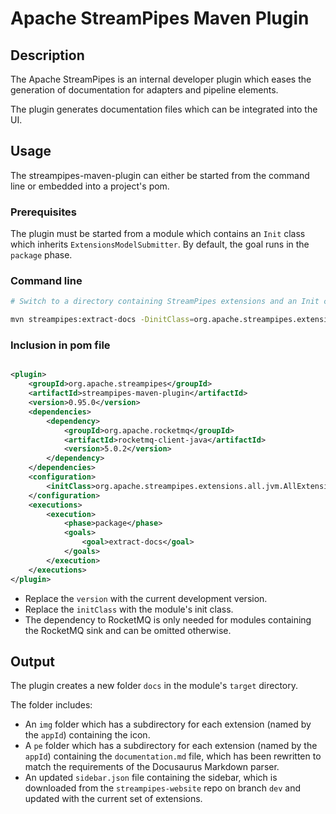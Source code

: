 <!--
  ~ Licensed to the Apache Software Foundation (ASF) under one or more
  ~ contributor license agreements.  See the NOTICE file distributed with
  ~ this work for additional information regarding copyright ownership.
  ~ The ASF licenses this file to You under the Apache License, Version 2.0
  ~ (the "License"); you may not use this file except in compliance with
  ~ the License.  You may obtain a copy of the License at
  ~
  ~    http://www.apache.org/licenses/LICENSE-2.0
  ~
  ~ Unless required by applicable law or agreed to in writing, software
  ~ distributed under the License is distributed on an "AS IS" BASIS,
  ~ WITHOUT WARRANTIES OR CONDITIONS OF ANY KIND, either express or implied.
  ~ See the License for the specific language governing permissions and
  ~ limitations under the License.
  ~
  -->

# Apache StreamPipes Maven Plugin

## Description

The Apache StreamPipes is an internal developer plugin which eases the generation of documentation for
adapters and pipeline elements.

The plugin generates documentation files which can be integrated into the UI.

## Usage

The streampipes-maven-plugin can either be started from the command line or embedded into a project's pom.

### Prerequisites

The plugin must be started from a module which contains an `Init` class which inherits `ExtensionsModelSubmitter`.
By default, the goal runs in the `package` phase.

### Command line

```bash
# Switch to a directory containing StreamPipes extensions and an Init class, e.g., extensions-all-jvm

mvn streampipes:extract-docs -DinitClass=org.apache.streampipes.extensions.all.jvm.AllExtensionsInit
```

### Inclusion in pom file

```xml

<plugin>
    <groupId>org.apache.streampipes</groupId>
    <artifactId>streampipes-maven-plugin</artifactId>
    <version>0.95.0</version>
    <dependencies>
        <dependency>
            <groupId>org.apache.rocketmq</groupId>
            <artifactId>rocketmq-client-java</artifactId>
            <version>5.0.2</version>
        </dependency>
    </dependencies>
    <configuration>
        <initClass>org.apache.streampipes.extensions.all.jvm.AllExtensionsInit</initClass>
    </configuration>
    <executions>
        <execution>
            <phase>package</phase>
            <goals>
                <goal>extract-docs</goal>
            </goals>
        </execution>
    </executions>
</plugin>
```

* Replace the `version` with the current development version.
* Replace the `initClass` with the module's init class.
* The dependency to RocketMQ is only needed for modules containing the RocketMQ sink and can be omitted otherwise.

## Output

The plugin creates a new folder `docs` in the module's `target` directory.

The folder includes:

* An `img` folder which has a subdirectory for each extension (named by the `appId`) containing the icon.
* A `pe` folder which has a subdirectory for each extension (named by the `appId`) containing the `documentation.md`
  file, which has been rewritten to match the requirements of the Docusaurus Markdown parser.
* An updated `sidebar.json` file containing the sidebar, which is downloaded from the `streampipes-website` repo on
  branch `dev` and updated with the current set of extensions.
